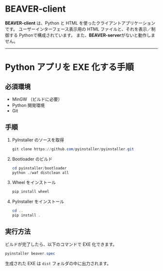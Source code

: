# BEAVER-client

**BEAVER-client** は、Python と HTML を使ったクライアントアプリケーションです。
ユーザーインターフェース表示用の HTML ファイルと、それを表示／制御する Pythonで構成されています。
また、**BEAVER-server**がないと動作しません。

---

# Python アプリを EXE 化する手順

## 必須環境

* MinGW （ビルドに必要）
* Python 開発環境
* Git

## 手順

1. PyInstaller のソースを取得

   ```powershell
   git clone https://github.com/pyinstaller/pyinstaller.git
   ```

2. Bootloader のビルド

   ```powershell
   cd pyinstaller/bootloader
   python ./waf distclean all
   ```

3. Wheel をインストール

   ```powershell
   pip install wheel
   ```

4. PyInstaller をインストール

   ```powershell
   cd ..
   pip install .
   ```

## 実行方法

ビルドが完了したら、以下のコマンドで EXE 化できます。

```powershell
pyinstaller beaver.spec
```

生成された EXE は `dist` フォルダの中に出力されます。
